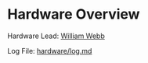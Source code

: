 # Hardware Overview
Hardware Lead: [William Webb](http://github.com/bishopstoenail)

Log File: [hardware/log.md](log.md)
